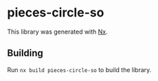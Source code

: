 # pieces-circle-so

This library was generated with [Nx](https://nx.dev).

## Building

Run `nx build pieces-circle-so` to build the library.
